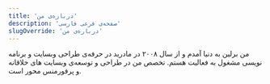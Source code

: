 ```yaml
---
title: 'درباره‌ی من'
description: 'صفحه‌ی فرعی فارسی'
slugOverride: 'درباره‌ی من'
---
```


من برلین به دنیا آمدم و از سال ۲۰۰۸ در مادرید در حرفه‌ی طراحی وبسایت و برنامه نویسی مشغول به فعالیت هستم. تخصص من در طراحی و توسعه‌ی وبسایت های خلاقانه و پرفورمنس محور است.
